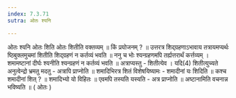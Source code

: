 ```yaml
---
index: 7.3.71
sutra: ओतः श्यनि

---
```

ओतः श्यनि ओतः शिति ओतः शितीति वक्तव्यम् ॥ किं प्रयोजनम् ? ॥ उत्तरत्र शिद्ग्रहणाऽभावाय तत्रायमप्यर्थः ष्ठिबुक्लमुचमां शितीति शिद्ग्रहणं न कर्तव्यं भवति ॥ ननु च भोः श्यन्ग्रहणमपि तर्ह्यत्तरार्थं कर्त्तव्यम् । शमामष्टानां दीर्घः श्यनीति श्यन्ग्रहणं न कर्तव्यं भवति ॥ अत्राप्यस्तु - शितीत्येव । यदि(4) शितीत्युच्यते अनुत्वेन्द्रो भ्रमतु मदतु - अत्रापि प्राप्नोति ॥ शमादिभिरत्र शितं विशेषयिष्यामः - शमादीनां यः शिदिति ॥ कश्च शमादीनां शित् ? ॥ शमादिभ्यो यो विहितः ॥ एवमपि तस्यति यस्यति - अत्र प्राप्नोति ॥ अष्टानामिति वचनान्न भविष्यति ॥ ( ओतः )